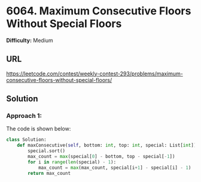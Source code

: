 # 6064. Maximum Consecutive Floors Without Special Floors
**Difficulty:** Medium

## URL

https://leetcode.com/contest/weekly-contest-293/problems/maximum-consecutive-floors-without-special-floors/

## Solution

### Approach 1:

The code is shown below:

```python
class Solution:
    def maxConsecutive(self, bottom: int, top: int, special: List[int]) -> int:
        special.sort()
        max_count = max(special[0] - bottom, top - special[-1])
        for i in range(len(special) - 1):
            max_count = max(max_count, special[i+1] - special[i] - 1)
        return max_count
```

